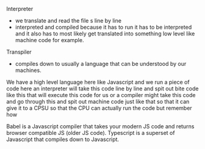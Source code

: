 Interpreter
  * we translate and read the file s line by line
  * interpreted and compiled because it has to run it has to be interpreted and it also has to most likely
   get translated into something low level like machine code for example.

Transpiler
  
  * compiles down to usually a language that can be understood by our machines.
  
  
 We have a high level language here like Javascript and we run a piece of code here an interpreter will
take this code line by line and spit out bite code like this that will execute this code for us or a
compiler might take this code and go through this and spit out machine code just like that so that it
can give it to a CPSU so that the CPU can actually run the code but remember how

Babel is a Javascript compiler that takes your modern JS code and returns  browser compatible JS (older JS code).
Typescript is a superset of Javascript that compiles down to Javascript.
